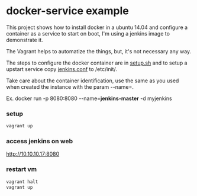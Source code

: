 # docker-service example

This project shows how to install docker in a ubuntu 14.04 and configure a container as a service to start on boot, I'm using a jenkins image to demonstrate it.

The Vagrant helps to automatize the things, but, it's not necessary any way. 

The steps to configure the docker container are in [setup.sh](setup.sh) and to setup a upstart service copy [jenkins.conf](jenkins.conf) to /etc/init/.

Take care about the container identification, use the same as you used when created the instance with the param --name=.

Ex. docker run -p 8080:8080 --name=**jenkins-master** -d myjenkins

### setup
```sh
vagrant up
```

### access jenkins on web
http://10.10.10.17:8080

### restart vm
```sh
vagrant halt
vagrant up
```
